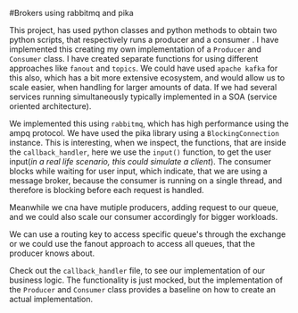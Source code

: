 #Brokers using rabbitmq and pika 

This project, has used python classes and python methods to obtain two python scripts, that respectively runs a producer and a consumer . 
I have implemented this creating my own implementation of a `Producer` and `Consumer` class.
I have created separate functions for using different approaches like `fanout` and `topics`.
We could have used `apache kafka` for this also, which has a bit more extensive ecosystem, and would allow us to scale easier, when handling for larger amounts of data.
If we had several services running simultaneously typically implemented in a SOA (service oriented architecture).

We implemented this using `rabbitmq`, which has high performance using the ampq protocol. We have used the pika library using a `BlockingConnection` instance. This is interesting, when we inspect, the functions, that are inside the `callback_handler`, here we use the `input()` function, to get the user input(<i>in a real life scenario, this could simulate a client</i>). The consumer blocks while waiting for user input, which indicate, that we are using a message broker, because the consumer is running on a single thread, and therefore is blocking before each request is handled. 
<br />

Meanwhile we cna have mutiple producers, adding request to our queue, and we could also scale our consumer accordingly for bigger workloads. 

We can use a routing key to access specific queue's through the exchange or we could use the fanout approach to access all queues, that the producer knows about.

Check out the `callback_handler` file, to see our implementation of our business logic. The functionality is just mocked, but the implementation of the `Producer` and `Consumer` class provides a baseline on how to create an actual implementation. 